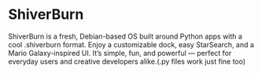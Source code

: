 # ShiverBurn
ShiverBurn is a fresh, Debian-based OS built around Python apps with a cool .shiverburn format. Enjoy a customizable dock, easy StarSearch, and a Mario Galaxy-inspired UI. It’s simple, fun, and powerful — perfect for everyday users and creative developers alike.(.py files work just fine too)
